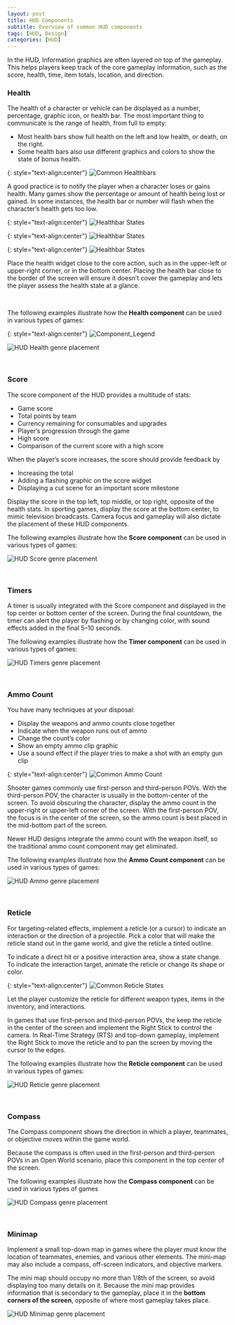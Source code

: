 ```yaml
---
layout: post
title: HUD Components
subtitle: Overview of common HUD components
tags: [HUD, Design]
categories: [HUD]
---
```


In the HUD, Information graphics are often layered on top of the gameplay. This helps players keep track of the core gameplay information, such as the score, health, time, item totals, location, and direction.

### Health

The health of a character or vehicle can be displayed as a number, percentage, graphic icon, or health bar. The most important thing to communicate is the range of health, from full to empty:
- Most health bars show full health on the left and low health, or death, on the right.
- Some health bars also use different graphics and colors to show the state of bonus health.

{: style="text-align:center"}
![Common Healthbars](/privatebebomalaka/img/HUD_Healthbars.png)

A good practice is to notify the player when a character loses or gains health. Many games show the percentage or amount of health being lost or gained. In some instances, the health bar or number will flash when the character’s health gets too low.

{: style="text-align:center"}
![Healthbar States](/privatebebomalaka/img/HUD_Health_Loss.gif)

{: style="text-align:center"}
![Healthbar States](/privatebebomalaka/img/HUD_Health_Gain.gif)

{: style="text-align:center"}
![Healthbar States](/privatebebomalaka/img/HUD_Low_Health.gif)

Place the health widget close to the core action, such as in the upper-left or upper-right corner, or in the bottom center. Placing the health bar close to the border of the screen will ensure it doesn’t cover the gameplay and lets the player assess the health state at a glance.

<br>

The following examples illustrate how the **Health component** can be used in various types of games:

{: style="text-align:center"}
![Component_Legend](/privatebebomalaka/img/HUD_Component_Legend.png)

![HUD Health genre placement](/privatebebomalaka/img/Health_HUD_Genres.gif)

<br>

### Score

The score component of the HUD provides a multitude of stats:

- Game score
- Total points by team
- Currency remaining for consumables and upgrades
- Player’s progression through the game
- High score
- Comparison of the current score with a high score

When the player’s score increases, the score should provide feedback by

- Increasing the total
- Adding a flashing graphic on the score widget
- Displaying a cut scene for an important score milestone

Display the score in the top left, top middle, or top right, opposite of the health stats. In sporting games, display the score at the bottom center, to mimic television broadcasts. Camera focus and gameplay will also dictate the placement of these HUD components.

The following examples illustrate how the **Score component** can be used in various types of games:

![HUD Score genre placement](/privatebebomalaka/img/Score_HUD_Genres.gif)

<br>

### Timers

A timer is usually integrated with the Score component and displayed in the top center or bottom center of the screen. During the final countdown, the timer can alert the player by flashing or by changing color, with sound effects added in the final 5–10 seconds.

The following examples illustrate how the **Timer component** can be used in various types of games:

![HUD Timers genre placement](/privatebebomalaka/img/Timer_HUD_Genres.gif)

<br>

### Ammo Count

You have many techniques at your disposal:

- Display the weapons and ammo counts close together
- Indicate when the weapon runs out of ammo
- Change the count’s color
- Show an empty ammo clip graphic
- Use a sound effect if the player tries to make a shot with an empty gun clip

{: style="text-align:center"}
![Common Ammo Count](/privatebebomalaka/img/HUD_Ammocount.png)

Shooter games commonly use first-person and third-person POVs. With the third-person POV, the character is usually in the bottom-center of the screen. To avoid obscuring the character, display the ammo count in the upper-right or upper-left corner of the screen. With the first-person POV, the focus is in the center of the screen, so the ammo count is best placed in the mid-bottom part of the screen. 

Newer HUD designs integrate the ammo count with the weapon itself, so the traditional ammo count component may get eliminated.

The following examples illustrate how the **Ammo Count component** can be used in various types of games:

![HUD Ammo genre placement](/privatebebomalaka/img/Ammo_HUD_Genres.gif)

<br>

### Reticle

For targeting-related effects, implement a reticle (or a cursor) to indicate an interaction or the direction of a projectile. Pick a color that will make the reticle stand out in the game world, and give the reticle a tinted outline.

To indicate a direct hit or a positive interaction area, show a state change. To indicate the interaction target, animate the reticle or change its shape or color. 

{: style="text-align:center"}
![Common Reticle States](/privatebebomalaka/img/HUD_Reticle_States.png)

Let the player customize the reticle for different weapon types, items in the inventory, and interactions.

In games that use first-person and third-person POVs, the keep the reticle in the center of the screen and implement the Right Stick to control the camera. In Real-Time Strategy (RTS) and top-down gameplay, implement the Right Stick to move the reticle and to pan the screen by moving the cursor to the edges.

The following examples illustrate how the **Reticle component** can be used in various types of games:

![HUD Reticle genre placement](/privatebebomalaka/img/Reticle_HUD_Genres.gif)

<br>

### Compass

The Compass component shows the direction in which a player, teammates, or objective moves within the game world.

Because the compass is often used in the first-person and third-person POVs in an Open World scenario, place this component in the top center of the screen.

The following examples illustrate how the **Compass component** can be used in various types of games

![HUD Compass genre placement](/privatebebomalaka/img/Compass_HUD_Genres.gif)

<br>

### Minimap

Implement a small top-down map in games where the player must know the location of teammates, enemies, and various other elements. The mini-map may also include a compass, off-screen indicators, and objective markers.

The mini map should occupy no more than 1/8th of the screen, so avoid displaying too many details on it. Because the mini map provides information that is secondary to the gameplay, place it in the **bottom corners of the screen**, opposite of where most gameplay takes place.

![HUD Minimap genre placement](/privatebebomalaka/img/Minimap_HUD_Genres.gif)

<br>
